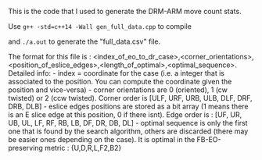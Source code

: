 This is the code that I used to generate the DRM-ARM move count stats.

Use `g++ -std=c++14 -Wall gen_full_data.cpp` to compile

and `./a.out` to generate the "full_data.csv" file.

The format for this file is : <index_of_eo_to_dr_case>,<corner_orientations>,<position_of_eslice_edges>,<length_of_optimal>,<optimal_sequence>.
Detailed info:
    - index = coordinate for the case (i.e. a integer that is associated to the position. You can compute the coordinate given the position and vice-versa)
    - corner orientations are 0 (oriented), 1 (cw twisted) or 2 (ccw twisted). Corner order is [ULF, URF, URB, ULB, DLF, DRF, DRB, DLB]
    - eslice edges positions are stored as a bit array (1 means there is an E slice edge at this position, 0 if there isnt). Edge order is : [UF, UR, UB, UL, LF, RF, RB, LB, DF, DR, DB, DL]
    - optimal sequence is only the first one that is found by the search algorithm, others are discarded (there may be easier ones depending on the case). It is optimal in the FB-EO-preserving metric : {U,D,R,L,F2,B2}

